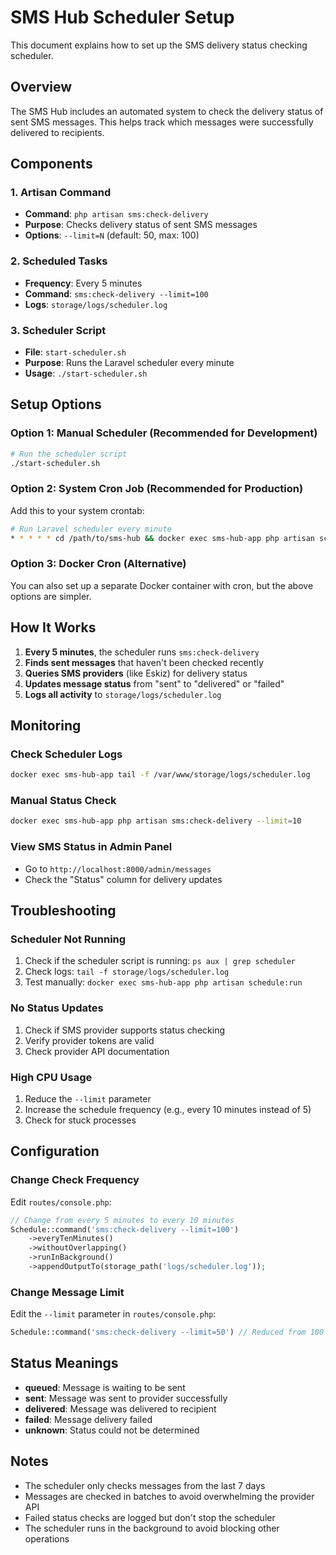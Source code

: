 # SMS Hub Scheduler Setup

This document explains how to set up the SMS delivery status checking scheduler.

## Overview

The SMS Hub includes an automated system to check the delivery status of sent SMS messages. This helps track which messages were successfully delivered to recipients.

## Components

### 1. Artisan Command
- **Command**: `php artisan sms:check-delivery`
- **Purpose**: Checks delivery status of sent SMS messages
- **Options**: `--limit=N` (default: 50, max: 100)

### 2. Scheduled Tasks
- **Frequency**: Every 5 minutes
- **Command**: `sms:check-delivery --limit=100`
- **Logs**: `storage/logs/scheduler.log`

### 3. Scheduler Script
- **File**: `start-scheduler.sh`
- **Purpose**: Runs the Laravel scheduler every minute
- **Usage**: `./start-scheduler.sh`

## Setup Options

### Option 1: Manual Scheduler (Recommended for Development)
```bash
# Run the scheduler script
./start-scheduler.sh
```

### Option 2: System Cron Job (Recommended for Production)
Add this to your system crontab:
```bash
# Run Laravel scheduler every minute
* * * * * cd /path/to/sms-hub && docker exec sms-hub-app php artisan schedule:run >> storage/logs/scheduler.log 2>&1
```

### Option 3: Docker Cron (Alternative)
You can also set up a separate Docker container with cron, but the above options are simpler.

## How It Works

1. **Every 5 minutes**, the scheduler runs `sms:check-delivery`
2. **Finds sent messages** that haven't been checked recently
3. **Queries SMS providers** (like Eskiz) for delivery status
4. **Updates message status** from "sent" to "delivered" or "failed"
5. **Logs all activity** to `storage/logs/scheduler.log`

## Monitoring

### Check Scheduler Logs
```bash
docker exec sms-hub-app tail -f /var/www/storage/logs/scheduler.log
```

### Manual Status Check
```bash
docker exec sms-hub-app php artisan sms:check-delivery --limit=10
```

### View SMS Status in Admin Panel
- Go to `http://localhost:8000/admin/messages`
- Check the "Status" column for delivery updates

## Troubleshooting

### Scheduler Not Running
1. Check if the scheduler script is running: `ps aux | grep scheduler`
2. Check logs: `tail -f storage/logs/scheduler.log`
3. Test manually: `docker exec sms-hub-app php artisan schedule:run`

### No Status Updates
1. Check if SMS provider supports status checking
2. Verify provider tokens are valid
3. Check provider API documentation

### High CPU Usage
1. Reduce the `--limit` parameter
2. Increase the schedule frequency (e.g., every 10 minutes instead of 5)
3. Check for stuck processes

## Configuration

### Change Check Frequency
Edit `routes/console.php`:
```php
// Change from every 5 minutes to every 10 minutes
Schedule::command('sms:check-delivery --limit=100')
    ->everyTenMinutes()
    ->withoutOverlapping()
    ->runInBackground()
    ->appendOutputTo(storage_path('logs/scheduler.log'));
```

### Change Message Limit
Edit the `--limit` parameter in `routes/console.php`:
```php
Schedule::command('sms:check-delivery --limit=50') // Reduced from 100
```

## Status Meanings

- **queued**: Message is waiting to be sent
- **sent**: Message was sent to provider successfully
- **delivered**: Message was delivered to recipient
- **failed**: Message delivery failed
- **unknown**: Status could not be determined

## Notes

- The scheduler only checks messages from the last 7 days
- Messages are checked in batches to avoid overwhelming the provider API
- Failed status checks are logged but don't stop the scheduler
- The scheduler runs in the background to avoid blocking other operations
